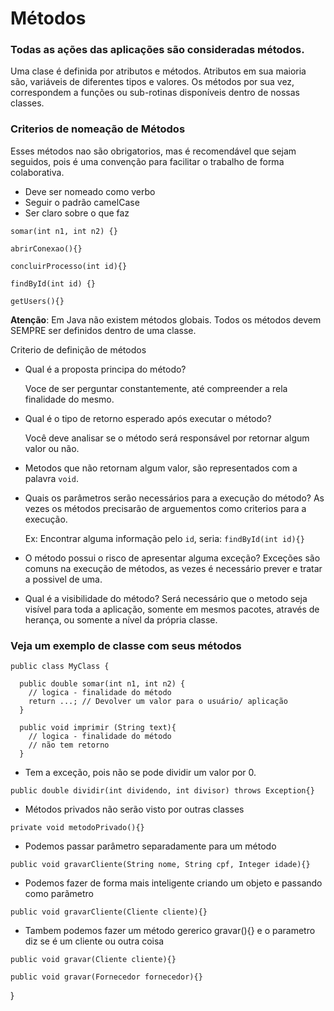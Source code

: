 # Métodos

### Todas as ações das aplicações são consideradas métodos.

Uma clase é definida por atributos e métodos.
Atributos em sua maioria são, variáveis de diferentes tipos e valores.
Os métodos por sua vez, correspondem a funções ou sub-rotinas disponíveis dentro de nossas classes.

### Criterios de nomeação de Métodos

Esses métodos nao são obrigatorios, mas é recomendável que sejam seguidos, pois é uma convenção para facilitar o trabalho de forma colaborativa.

- Deve ser nomeado como verbo
- Seguir o padrão camelCase
- Ser claro sobre o que faz

```
somar(int n1, int n2) {}

abrirConexao(){}

concluirProcesso(int id){}

findById(int id) {}

getUsers(){}
```

**Atenção**: Em Java não existem métodos globais. Todos os métodos devem SEMPRE ser definidos dentro de uma classe.

Criterio de definição de métodos

- Qual é a proposta principa do método?

  Voce de ser perguntar constantemente, até compreender a rela finalidade do mesmo.

- Qual é o tipo de retorno esperado após executar o método?

  Você deve analisar se o método será responsável por retornar algum valor ou não.

- Metodos que não retornam algum valor, são representados com a palavra `void`.
- Quais os parâmetros serão necessários para a execução do método? As vezes os métodos precisarão de arguementos como criterios para a execução.

  Ex: Encontrar alguma informação pelo `id`, seria: `findById(int id){}`

- O método possui o risco de apresentar alguma exceção? Exceções são comuns na execução de métodos, as vezes é necessário prever e tratar a possivel de uma.
- Qual é a visibilidade do método? Será necessário que o metodo seja visível para toda a aplicação, somente em mesmos pacotes, através de herança, ou somente a nível da própria classe.

### Veja um exemplo de classe com seus métodos

```
public class MyClass {

  public double somar(int n1, int n2) {
    // logica - finalidade do método
    return ...; // Devolver um valor para o usuário/ aplicação
  }
```

```
  public void imprimir (String text){
    // logica - finalidade do método
    // não tem retorno
  }
```

- Tem a exceção, pois não se pode dividir um valor por 0.

```
public double dividir(int dividendo, int divisor) throws Exception{}
```

 - Métodos privados não serão visto por outras classes
```
private void metodoPrivado(){}
```
- Podemos passar parâmetro separadamente para um método
```
public void gravarCliente(String nome, String cpf, Integer idade){}
```

 - Podemos fazer de forma mais inteligente criando um objeto e passando como parãmetro
```
public void gravarCliente(Cliente cliente){}
```

- Tambem podemos fazer um método gererico gravar(){} e o parametro diz se é um cliente ou outra coisa
```
public void gravar(Cliente cliente){}

public void gravar(Fornecedor fornecedor){}
```
}

```

```
